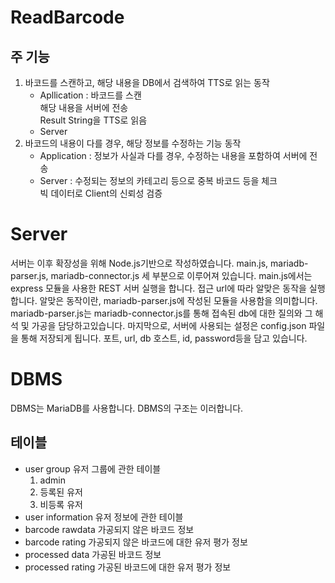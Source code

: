 # ReadBarcode
## <strong>주 기능</strong>
1. 바코드를 스캔하고, 해당 내용을 DB에서 검색하여 TTS로 읽는 동작
    - Apllication : 바코드를 스캔  
    해당 내용을 서버에 전송  
    Result String을 TTS로 읽음
    - Server
1. 바코드의 내용이 다를 경우, 해당 정보를 수정하는 기능 동작
    - Application : 정보가 사실과 다를 경우, 수정하는 내용을 포함하여 서버에 전송
    - Server : 수정되는 정보의 카테고리 등으로 중복 바코드 등을 체크  
    빅 데이터로 Client의 신뢰성 검증


# Server
서버는 이후 확장성을 위해 Node.js기반으로 작성하였습니다.
main.js, mariadb-parser.js, mariadb-connector.js 세 부분으로 이루어져 있습니다.
main.js에서는 express 모듈을 사용한 REST 서버 실행을 합니다.
접근 url에 따라 알맞은 동작을 실행합니다.
알맞은 동작이란, mariadb-parser.js에 작성된 모듈을 사용함을 의미합니다. 
mariadb-parser.js는 mariadb-connector.js를 통해 접속된 db에 대한 질의와 그 해석 및 가공을 담당하고있습니다.
마지막으로, 서버에 사용되는 설정은 config.json 파일을 통해 저장되게 됩니다.
포트, url, db 호스트, id, password등을 담고 있습니다.



# DBMS
DBMS는 MariaDB를 사용합니다.
DBMS의 구조는 이러합니다.

## 테이블
 - user group
    유저 그룹에 관한 테이블
    1. admin
    2. 등록된 유저
    3. 비등록 유저
 - user information
    유저 정보에 관한 테이블
 - barcode rawdata
    가공되지 않은 바코드 정보
 - barcode rating
    가공되지 않은 바코드에 대한 유저 평가 정보
 - processed data
    가공된 바코드 정보
 - processed rating
    가공된 바코드에 대한 유저 평가 정보